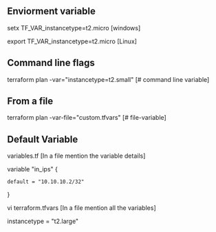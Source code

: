 ## Enviorment variable

setx TF_VAR_instancetype=t2.micro [windows]

export TF_VAR_instancetype=t2.micro [Linux]


## Command line flags
terraform plan -var="instancetype=t2.small" [# command line variable]

## From a file 

terraform plan -var-file="custom.tfvars" [# file-variable]

## Default Variable 

variables.tf [In a file mention the variable details]

variable "in_ips" {

    default = "10.10.10.2/32"
}


vi terraform.tfvars [In a file mention all the variables]

instancetype = "t2.large"






